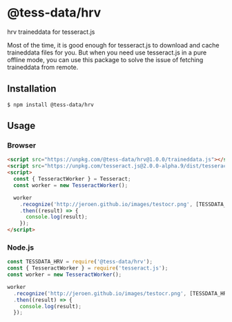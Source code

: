 # @tess-data/hrv

hrv traineddata for tesseract.js

Most of the time, it is good enough for tesseract.js to download and cache traineddata files for you.
But when you need use tesseract.js in a pure offline mode, you can use this package to solve the issue of fetching traineddata from remote.

## Installation

```
$ npm install @tess-data/hrv
```

## Usage

### Browser

```html
<script src="https://unpkg.com/@tess-data/hrv@1.0.0/traineddata.js"></script>
<script src="https://unpkg.com/tesseract.js@2.0.0-alpha.9/dist/tesseract.min.js"></script>
<script>
  const { TesseractWorker } = Tesseract;
  const worker = new TesseractWorker();

  worker
    .recognize('http://jeroen.github.io/images/testocr.png', [TESSDATA_HRV])
    .then((result) => {
      console.log(result);
    });
</script>
```

### Node.js

```javascript
const TESSDATA_HRV = require('@tess-data/hrv');
const { TesseractWorker } = require('tesseract.js');
const worker = new TesseractWorker();

worker
  .recognize('http://jeroen.github.io/images/testocr.png', [TESSDATA_HRV])
  .then((result) => {
    console.log(result);
  });
```
